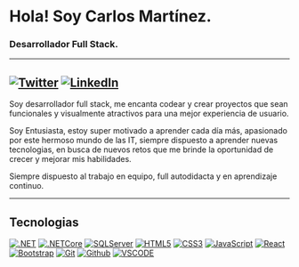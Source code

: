 # Hola! Soy Carlos Martínez.
### Desarrollador Full Stack.

---

[![Twitter](https://img.shields.io/badge/Twitter-@cool_frog-1DA1F2?style=for-the-badge&logo=twitter&logoColor=white&labelColor=101010)](https://twitter.com/cool_frog)
[![LinkedIn](https://img.shields.io/badge/LinkedIn-CarlosMM-0077B5?style=for-the-badge&logo=linkedin&logoColor=white&labelColor=101010)](https://www.linkedin.com/in/carlos-martinez-mejia-b102161a2)
---

Soy desarrollador full stack, me encanta codear y crear proyectos que sean funcionales y visualmente atractivos para una mejor experiencia de usuario.

Soy Entusiasta, estoy super motivado a aprender cada día más, apasionado por este hermoso mundo de las IT, siempre dispuesto a aprender nuevas tecnologias, en busca de nuevos retos que me brinde la oportunidad de crecer y mejorar mis habilidades.

Siempre dispuesto al trabajo en equipo, full autodidacta y en aprendizaje continuo.

---

## Tecnologias
[![.NET](https://img.shields.io/badge/.NET-1572B6?style=for-the-badge&logo=vscode3&logoColor=white&labelColor=101010)]()
[![.NETCore](https://img.shields.io/badge/.NETCore-1572B6?style=for-the-badge&logo=vscode3&logoColor=white&labelColor=101010)]()
[![SQLServer](https://img.shields.io/badge/SQLserver-1572B6?style=for-the-badge&logo=vscode3&logoColor=white&labelColor=101010)]()
[![HTML5](https://img.shields.io/badge/HTML5-E34F26?style=for-the-badge&logo=html5&logoColor=white&labelColor=101010)]()
[![CSS3](https://img.shields.io/badge/CSS3-1572B6?style=for-the-badge&logo=css3&logoColor=white&labelColor=101010)]()
[![JavaScript](https://img.shields.io/badge/JavaScript-F7DF1E?style=for-the-badge&logo=javascript&logoColor=white&labelColor=101010)]()
[![React](https://img.shields.io/badge/React-087EA4?style=for-the-badge&logo=react&logoColor=white&labelColor=101010)]()
[![Bootstrap](https://img.shields.io/badge/Bootstrap-7430F8?style=for-the-badge&logo=bootstrap&logoColor=white&labelColor=101010)]()
[![Git](https://img.shields.io/badge/Git-b32c07?style=for-the-badge&logo=git&logoColor=white&labelColor=101010)]()
[![Github](https://img.shields.io/badge/Github-5f5f5f?style=for-the-badge&logo=github&logoColor=white&labelColor=101010)]()
[![VSCODE](https://img.shields.io/badge/VS-VSCode-1572B6?style=for-the-badge&logo=vscode3&logoColor=white&labelColor=101010)]()



<!--
**Carlos-MM/Carlos-MM** is a ✨ _special_ ✨ repository because its `README.md` (this file) appears on your GitHub profile.

Here are some ideas to get you started:

- 🔭 I’m currently working on ...
- 🌱 I’m currently learning ...
- 👯 I’m looking to collaborate on ...
- 🤔 I’m looking for help with ...
- 💬 Ask me about ...
- 📫 How to reach me: ...
- 😄 Pronouns: ...
- ⚡ Fun fact: ...
-->
